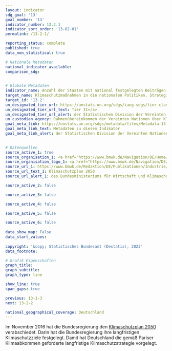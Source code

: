 ```yaml
---
layout: indicator    
sdg_goal: '13'    
goal_number: '13'    
indicator_number: 13.2.1    
indicator_sort_order: '13-02-01'    
permalink: /13-2-1/    

reporting_status: complete    
published: true    
data_non_statistical: true    

# Nationale Metadaten    
national_indicator_available:     
comparison_sdg:     
    

# Globale Metadaten    
indicator_name: Anzahl der Staaten mit national festgelegten Beiträgen, langfristigen Strategien, nationalen Anpassungsplänen und Anpassungsmitteilungen, die dem Sekretariat des Rahmenübereinkommens der Vereinten Nationen über Klimaänderungen gemeldet wurden    
target_name: Klimaschutzmaßnahmen in die nationalen Politiken, Strategien und Planungen einbeziehen    
target_id: '13.2'    
un_designated_tier_url: https://unstats.un.org/sdgs/iaeg-sdgs/tier-classification/'    
un_designated_tier_url_text: Tier II</a>    
un_designated_tier_url_alert: der Statistischen Division der Vereinten Nationen    
un_custodian_agency: Rahmenübereinkommen der Vereinten Nationen über Klimaänderungen (UNFCCC)    
goal_meta_link: https://unstats.un.org/sdgs/metadata/files/Metadata-13-02-01.pdf    
goal_meta_link_text: Metadaten zu diesem Indikator    
goal_meta_link_alert: der Statistischen Division der Vereinten Nationen    
    

# Datenquellen
source_active_1: true
source_organisation_1: <a href="https://www.bmwk.de/Navigation/DE/Home/home.html" target="_blank" onclick="return confirm_alert('des Bundesministeriums für Wirtschaft und Klimaschutz','De');"> Bundesministerium für Wirtschaft und Klimaschutz (BMWK) </a>
source_organisation_logo_1: <a href="https://www.bmwk.de/Navigation/DE/Home/home.html" target="_blank" onclick="return confirm_alert('des Bundesministeriums für Wirtschaft und Klimaschutz','De');"><img src="https://sdg-indikatoren.de/public/OrgImgDe/bmwk.png" alt="Logo bmwk" style="height:60px; width:148px"/></a>
source_url_1: https://www.bmwk.de/Redaktion/DE/Publikationen/Industrie/klimaschutzplan-2050.pdf?__blob=publicationFile&v=6
source_url_text_1: Klimaschutzplan 2050
source_url_alert_1: des Bundesministeriums für Wirtschaft und Klimaschutz

source_active_2: false

source_active_3: false

source_active_4: false

source_active_5: false

source_active_6: false
    
data_show_map: False    
data_start_values:     
    
copyright: '&copy; Statistisches Bundesamt (Destatis), 2023'    
data_footnote:     

# Grafik Eigenschaften    
graph_title: 
graph_subtitle:     
graph_type: line    

show_line: true
span_gaps: true    

previous: 13-1-3    
next: 13-2-2    

national_geographical_coverage: Deutschland    
---
```



Im November 2016 hat die Bundesregierung den <a href="https://www.bmwk.de/Redaktion/DE/Publikationen/Industrie/klimaschutzplan-2050.pdf?__blob=publicationFile&v=6" target="_blank" onclick="return confirm_alert('des Bundesministeriums für Umwelt, Naturschutz, Bau und Reaktorsicherheit (','De');">Klimaschutzplan 2050</a> verabschiedet. Darin hat die Bundesregierung ihre langfristigen Klimaschutzziele festgelegt. Damit hat Deutschland die gemäß Pariser Klimaabkommen geforderte langfristige Klimaschutzstrategie vorgelegt.